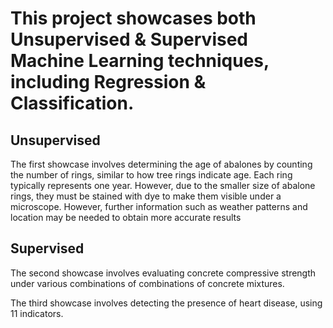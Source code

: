 # This project showcases both Unsupervised & Supervised Machine Learning techniques, including Regression & Classification.
## Unsupervised
The first showcase involves determining the age of abalones by counting the number of rings, similar to how tree rings indicate age. Each ring typically represents one year. However, due to the smaller size of abalone rings, they must be stained with dye to make them visible under a microscope. However, further information such as weather patterns and location may be needed to obtain more accurate results
## Supervised
The second showcase involves evaluating concrete compressive strength under various combinations of combinations of concrete mixtures.

The third showcase involves detecting the presence of heart disease, using 11 indicators.
